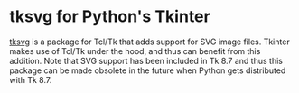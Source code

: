 # tksvg for Python's Tkinter
[tksvg](https://github.com/oehhar/tksvg) is a package for Tcl/Tk that
adds support for SVG image files. Tkinter makes use of Tcl/Tk under the
hood, and thus can benefit from this addition. Note that SVG support 
has been included in Tk 8.7 and thus this package can be made obsolete 
in the future when Python gets distributed with Tk 8.7.


